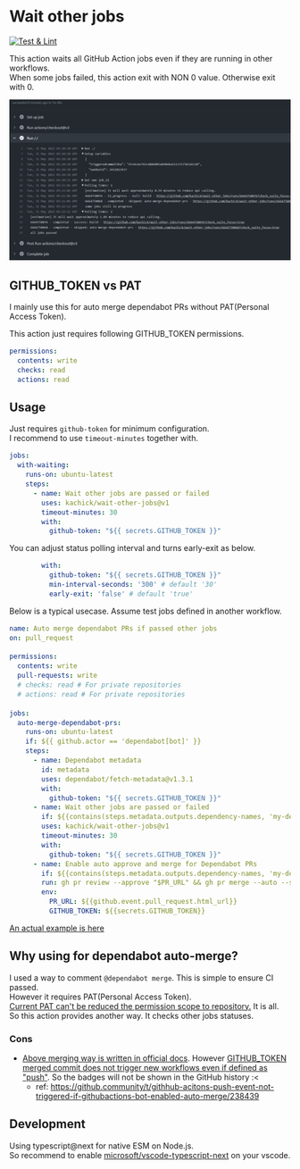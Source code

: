 # Wait other jobs

[![Test & Lint](https://github.com/kachick/wait-other-jobs/actions/workflows/test.yml/badge.svg?branch=main)](https://github.com/kachick/wait-other-jobs/actions/workflows/test.yml)

This action waits all GitHub Action jobs even if they are running in other workflows.  
When some jobs failed, this action exit with NON 0 value. Otherwise exit with 0.

<img src="./assets/actual-log-v1.1.1-passed.png?raw=true" alt="Example of actual log" width=700>

## GITHUB_TOKEN vs PAT

I mainly use this for auto merge dependabot PRs without PAT(Personal Access Token).

This action just requires following GITHUB_TOKEN permissions.

```yaml
permissions:
  contents: write
  checks: read
  actions: read
```

## Usage

Just requires `github-token` for minimum configuration.  
I recommend to use `timeout-minutes` together with.

```yaml
jobs:
  with-waiting:
    runs-on: ubuntu-latest
    steps:
      - name: Wait other jobs are passed or failed
        uses: kachick/wait-other-jobs@v1
        timeout-minutes: 30
        with:
          github-token: "${{ secrets.GITHUB_TOKEN }}"
```

You can adjust status polling interval and turns early-exit as below.

```yaml
        with:
          github-token: "${{ secrets.GITHUB_TOKEN }}"
          min-interval-seconds: '300' # default '30'
          early-exit: 'false' # default 'true'
```

Below is a typical usecase.  Assume test jobs defined in another workflow.

```yaml
name: Auto merge dependabot PRs if passed other jobs
on: pull_request

permissions:
  contents: write
  pull-requests: write
  # checks: read # For private repositories
  # actions: read # For private repositories

jobs:
  auto-merge-dependabot-prs:
    runs-on: ubuntu-latest
    if: ${{ github.actor == 'dependabot[bot]' }}
    steps:
      - name: Dependabot metadata
        id: metadata
        uses: dependabot/fetch-metadata@v1.3.1
        with:
          github-token: "${{ secrets.GITHUB_TOKEN }}"
      - name: Wait other jobs are passed or failed
        if: ${{contains(steps.metadata.outputs.dependency-names, 'my-dependency') && steps.metadata.outputs.update-type == 'version-update:semver-patch'}}
        uses: kachick/wait-other-jobs@v1
        timeout-minutes: 30
        with:
          github-token: "${{ secrets.GITHUB_TOKEN }}"
      - name: Enable auto approve and merge for Dependabot PRs
        if: ${{contains(steps.metadata.outputs.dependency-names, 'my-dependency') && steps.metadata.outputs.update-type == 'version-update:semver-patch'}}
        run: gh pr review --approve "$PR_URL" && gh pr merge --auto --squash "$PR_URL"
        env:
          PR_URL: ${{github.event.pull_request.html_url}}
          GITHUB_TOKEN: ${{secrets.GITHUB_TOKEN}}
```

[An actual example is here](https://github.com/kachick/rspec-matchers-power_assert_matchers/blob/650a0ef0c290d42cd0a70ef7c011de2c3777c966/.github/workflows/auto-merge-dependabot-prs.yml)

## Why using for dependabot auto-merge?

I used a way to comment `@dependabot merge`. This is simple to ensure CI passed.  
However it requires PAT(Personal Access Token).  
[Current PAT can't be reduced the permission scope to repository.](https://github.community/t/limiting-scope-of-a-pat-to-a-single-repository/3129)
It is all.  
So this action provides another way. It checks other jobs statuses.

### Cons

* [Above merging way is written in official docs](https://github.com/github/docs/blob/914134b5c7d10ceb19a50919b267480fd1ad55f1/content/code-security/dependabot/working-with-dependabot/automating-dependabot-with-github-actions.md#enable-auto-merge-on-a-pull-request). However [GITHUB_TOKEN merged commit does not trigger new workflows even if defined as "push"](https://github.com/github/docs/blob/914134b5c7d10ceb19a50919b267480fd1ad55f1/data/reusables/actions/actions-do-not-trigger-workflows.md?plain=1#L1). So the badges will not be shown in the GitHub history :<
  * ref: https://github.community/t/githhub-acitons-push-event-not-triggered-if-githubactions-bot-enabled-auto-merge/238439


## Development

Using typescript@next for native ESM on Node.js.  
So recommend to enable [microsoft/vscode-typescript-next](https://github.com/microsoft/vscode-typescript-next/tree/487aee08c23a8f7364825a821fa95baf17c184d4#enabling) on your vscode.
